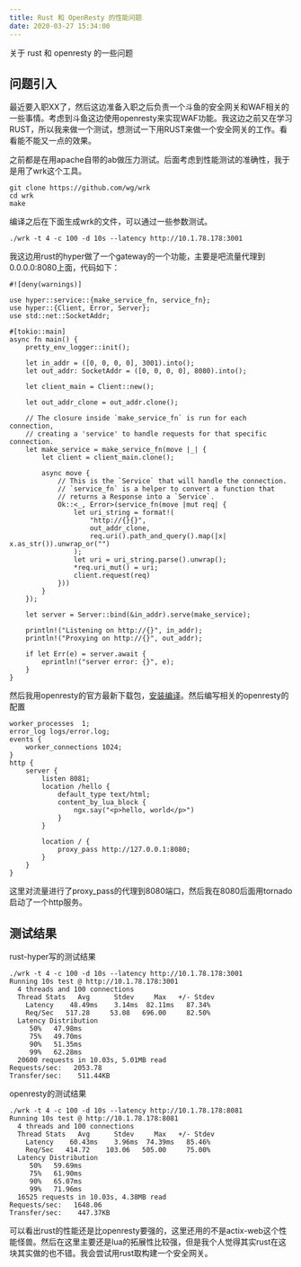 ```yaml
---
title: Rust 和 OpenResty 的性能问题
date: 2020-03-27 15:34:00
---
```

关于 rust 和 openresty 的一些问题

## 问题引入

最近要入职XX了，然后这边准备入职之后负责一个斗鱼的安全网关和WAF相关的一些事情。考虑到斗鱼这边使用openresty来实现WAF功能。我这边之前又在学习RUST，所以我来做一个测试，想测试一下用RUST来做一个安全网关的工作。看看能不能又一点的效果。

之前都是在用apache自带的ab做压力测试。后面考虑到性能测试的准确性，我于是用了wrk这个工具。

```
git clone https://github.com/wg/wrk
cd wrk
make
```
编译之后在下面生成wrk的文件，可以通过一些参数测试。

```
./wrk -t 4 -c 100 -d 10s --latency http://10.1.78.178:3001
```

我这边用rust的hyper做了一个gateway的一个功能，主要是吧流量代理到0.0.0.0:8080上面，代码如下：

```
#![deny(warnings)]

use hyper::service::{make_service_fn, service_fn};
use hyper::{Client, Error, Server};
use std::net::SocketAddr;

#[tokio::main]
async fn main() {
    pretty_env_logger::init();

    let in_addr = ([0, 0, 0, 0], 3001).into();
    let out_addr: SocketAddr = ([0, 0, 0, 0], 8080).into();

    let client_main = Client::new();

    let out_addr_clone = out_addr.clone();

    // The closure inside `make_service_fn` is run for each connection,
    // creating a 'service' to handle requests for that specific connection.
    let make_service = make_service_fn(move |_| {
        let client = client_main.clone();

        async move {
            // This is the `Service` that will handle the connection.
            // `service_fn` is a helper to convert a function that
            // returns a Response into a `Service`.
            Ok::<_, Error>(service_fn(move |mut req| {
                let uri_string = format!(
                    "http://{}{}",
                    out_addr_clone,
                    req.uri().path_and_query().map(|x| x.as_str()).unwrap_or("")
                );
                let uri = uri_string.parse().unwrap();
                *req.uri_mut() = uri;
                client.request(req)
            }))
        }
    });

    let server = Server::bind(&in_addr).serve(make_service);

    println!("Listening on http://{}", in_addr);
    println!("Proxying on http://{}", out_addr);

    if let Err(e) = server.await {
        eprintln!("server error: {}", e);
    }
}
```

然后我用openresty的官方最新下载包，[安装编译](https://openresty.org/cn/getting-started.html)。然后编写相关的openresty的配置
```
worker_processes  1;
error_log logs/error.log;
events {
    worker_connections 1024;
}
http {
    server {
        listen 8081;
        location /hello {
            default_type text/html;
            content_by_lua_block {
                ngx.say("<p>hello, world</p>")
            }
        }

        location / {
            proxy_pass http://127.0.0.1:8080;
        }
    }
}
```
这里对流量进行了proxy_pass的代理到8080端口，然后我在8080后面用tornado启动了一个http服务。

## 测试结果

rust-hyper写的测试结果
```
./wrk -t 4 -c 100 -d 10s --latency http://10.1.78.178:3001
Running 10s test @ http://10.1.78.178:3001
  4 threads and 100 connections
  Thread Stats   Avg      Stdev     Max   +/- Stdev
    Latency    48.49ms    3.14ms  82.11ms   87.34%
    Req/Sec   517.28     53.08   696.00     82.50%
  Latency Distribution
     50%   47.98ms
     75%   49.70ms
     90%   51.35ms
     99%   62.28ms
  20600 requests in 10.03s, 5.01MB read
Requests/sec:   2053.78
Transfer/sec:    511.44KB
```

openresty的测试结果
```
./wrk -t 4 -c 100 -d 10s --latency http://10.1.78.178:8081
Running 10s test @ http://10.1.78.178:8081
  4 threads and 100 connections
  Thread Stats   Avg      Stdev     Max   +/- Stdev
    Latency    60.43ms    3.96ms  74.39ms   85.46%
    Req/Sec   414.72    103.06   505.00     75.00%
  Latency Distribution
     50%   59.69ms
     75%   61.90ms
     90%   65.07ms
     99%   71.96ms
  16525 requests in 10.03s, 4.38MB read
Requests/sec:   1648.06
Transfer/sec:    447.37KB
```

可以看出rust的性能还是比openresty要强的，这里还用的不是actix-web这个性能怪兽。然后在这里主要还是lua的拓展性比较强，但是我个人觉得其实rust在这块其实做的也不错。我会尝试用rust取构建一个安全网关。
